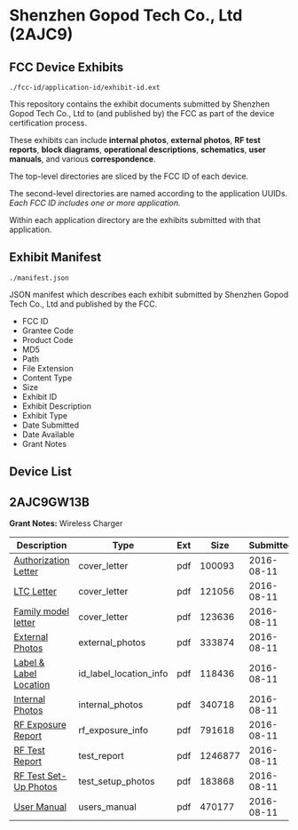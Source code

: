 # Shenzhen Gopod Tech Co., Ltd (2AJC9)
## FCC Device Exhibits

```
./fcc-id/application-id/exhibit-id.ext
```

This repository contains the exhibit documents submitted by Shenzhen Gopod Tech Co., Ltd to (and published by) the FCC as part of the device certification process.

These exhibits can include **internal photos**, **external photos**, **RF test reports**, **block diagrams**, **operational descriptions**, **schematics**, **user manuals**, and various **correspondence**.

The top-level directories are sliced by the FCC ID of each device.

The second-level directories are named according to the application UUIDs. *Each FCC ID includes one or more application.*

Within each application directory are the exhibits submitted with that application. 

## Exhibit Manifest

```
./manifest.json
```

JSON manifest which describes each exhibit submitted by Shenzhen Gopod Tech Co., Ltd and published by the FCC.

- FCC ID
- Grantee Code
- Product Code
- MD5
- Path
- File Extension
- Content Type
- Size
- Exhibit ID
- Exhibit Description
- Exhibit Type
- Date Submitted
- Date Available
- Grant Notes

## Device List
## 2AJC9GW13B
**Grant Notes:** Wireless Charger

| Description | Type | Ext | Size | Submitted | Available |
| ----------- | ---- | --- | ---- | --------- | --------- |
| [Authorization Letter](2AJC9GW13B/0a9224d2e159d89d810e179fba268e7e/3094447.pdf) | cover_letter | pdf | 100093 | 2016-08-11 | 2016-08-11 |
| [LTC Letter](2AJC9GW13B/0a9224d2e159d89d810e179fba268e7e/3094448.pdf) | cover_letter | pdf | 121056 | 2016-08-11 | 2016-08-11 |
| [Family model letter](2AJC9GW13B/0a9224d2e159d89d810e179fba268e7e/3094449.pdf) | cover_letter | pdf | 123636 | 2016-08-11 | 2016-08-11 |
| [External Photos](2AJC9GW13B/0a9224d2e159d89d810e179fba268e7e/3094450.pdf) | external_photos | pdf | 333874 | 2016-08-11 | 2016-08-11 |
| [Label & Label Location](2AJC9GW13B/0a9224d2e159d89d810e179fba268e7e/3094451.pdf) | id_label_location_info | pdf | 118436 | 2016-08-11 | 2016-08-11 |
| [Internal Photos](2AJC9GW13B/0a9224d2e159d89d810e179fba268e7e/3094452.pdf) | internal_photos | pdf | 340718 | 2016-08-11 | 2016-08-11 |
| [RF Exposure Report](2AJC9GW13B/0a9224d2e159d89d810e179fba268e7e/3094454.pdf) | rf_exposure_info | pdf | 791618 | 2016-08-11 | 2016-08-11 |
| [RF Test Report](2AJC9GW13B/0a9224d2e159d89d810e179fba268e7e/3094456.pdf) | test_report | pdf | 1246877 | 2016-08-11 | 2016-08-11 |
| [RF Test Set-Up Photos](2AJC9GW13B/0a9224d2e159d89d810e179fba268e7e/3094457.pdf) | test_setup_photos | pdf | 183868 | 2016-08-11 | 2016-08-11 |
| [User Manual](2AJC9GW13B/0a9224d2e159d89d810e179fba268e7e/3094458.pdf) | users_manual | pdf | 470177 | 2016-08-11 | 2016-08-11 |
